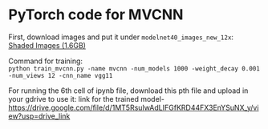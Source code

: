 # PyTorch code for MVCNN  

First, download images and put it under ```modelnet40_images_new_12x```:  
[Shaded Images (1.6GB)](http://supermoe.cs.umass.edu/shape_recog/shaded_images.tar.gz)  

Command for training:  
```python train_mvcnn.py -name mvcnn -num_models 1000 -weight_decay 0.001 -num_views 12 -cnn_name vgg11```

For running the 6th cell of ipynb file, download this pth file and upload in your gdrive to use it:
link for the trained model- https://drive.google.com/file/d/1MT5RsuIwAdLIFGfKRD44FX3EnYSuNX_y/view?usp=drive_link
  
  

